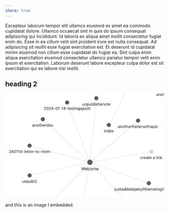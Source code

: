 ```yaml
---
share: true
---
```



Excepteur laborum tempor elit ullamco eiusmod ex amet ea commodo cupidatat dolore. Ullamco occaecat sint in quis do ipsum consequat adipisicing qui incididunt. Id laboris ex aliqua amet mollit consectetur fugiat enim do. Esse in ea cillum velit sint proident irure est nulla consequat. Ad adipisicing sit mollit esse fugiat exercitation est. Et deserunt id cupidatat minim eiusmod non cillum esse cupidatat do fugiat ea. Sint culpa enim aliqua exercitation eiusmod consectetur ullamco pariatur tempor velit enim ipsum et exercitation. Laborum deserunt labore excepteur culpa dolor est sit exercitation qui ex labore nisi mollit.

## heading 2

![CleanShot 2024-01-14 at 16.58.33@2x](../attachments/CleanShot%202024-01-14%20at%2016.58.33@2x.png)

and this is an image I embedded.